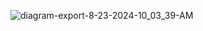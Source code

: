 ![diagram-export-8-23-2024-10_03_39-AM](https://github.com/user-attachments/assets/ae35e4c2-2c82-4ddf-b91b-b387f9fa64e0)
